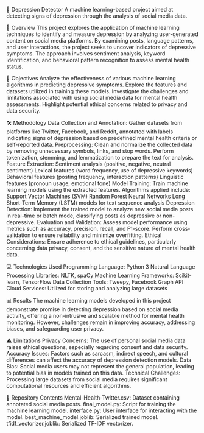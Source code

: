 🧠 Depression Detector
A machine learning-based project aimed at detecting signs of depression through the analysis of social media data.

📖 Overview
This project explores the application of machine learning techniques to identify and measure depression by analyzing user-generated content on social media platforms. By examining posts, language patterns, and user interactions, the project seeks to uncover indicators of depressive symptoms. The approach involves sentiment analysis, keyword identification, and behavioral pattern recognition to assess mental health status.

🎯 Objectives
Analyze the effectiveness of various machine learning algorithms in predicting depressive symptoms.
Explore the features and datasets utilized in training these models.
Investigate the challenges and limitations associated with using social media data for mental health assessments.
Highlight potential ethical concerns related to privacy and data security.

🛠️ Methodology
Data Collection and Annotation: Gather datasets from platforms like Twitter, Facebook, and Reddit, annotated with labels indicating signs of depression based on predefined mental health criteria or self-reported data.
Preprocessing: Clean and normalize the collected data by removing unnecessary symbols, links, and stop words. Perform tokenization, stemming, and lemmatization to prepare the text for analysis.
Feature Extraction:
Sentiment analysis (positive, negative, neutral sentiment)
Lexical features (word frequency, use of depressive keywords)
Behavioral features (posting frequency, interaction patterns)
Linguistic features (pronoun usage, emotional tone)
Model Training: Train machine learning models using the extracted features. Algorithms applied include:
Support Vector Machines (SVM)
Random Forest
Neural Networks
Long Short-Term Memory (LSTM) models for text sequence analysis
Depression Detection: Implement the trained model to analyze new social media posts in real-time or batch mode, classifying posts as depressive or non-depressive.
Evaluation and Validation: Assess model performance using metrics such as accuracy, precision, recall, and F1-score. Perform cross-validation to ensure reliability and minimize overfitting.
Ethical Considerations: Ensure adherence to ethical guidelines, particularly concerning data privacy, consent, and the sensitive nature of mental health data.

💻 Technologies Used
Programming Language: Python 3
Natural Language Processing Libraries: NLTK, spaCy
Machine Learning Frameworks: Scikit-learn, TensorFlow
Data Collection Tools: Tweepy, Facebook Graph API
Cloud Services: Utilized for storing and analyzing large datasets

📊 Results
The machine learning models developed in this project demonstrate promise in detecting depression based on social media activity, offering a non-intrusive and scalable method for mental health monitoring. However, challenges remain in improving accuracy, addressing biases, and safeguarding user privacy.

⚠️ Limitations
Privacy Concerns: The use of personal social media data raises ethical questions, especially regarding consent and data security.
Accuracy Issues: Factors such as sarcasm, indirect speech, and cultural differences can affect the accuracy of depression detection models.
Data Bias: Social media users may not represent the general population, leading to potential bias in models trained on this data.
Technical Challenges: Processing large datasets from social media requires significant computational resources and efficient algorithms.

📂 Repository Contents
Mental-Health-Twitter.csv: Dataset containing annotated social media posts.
final_model.py: Script for training the machine learning model.
interface.py: User interface for interacting with the model.
best_machine_model.joblib: Serialized trained model.
tfidf_vectorizer.joblib: Serialized TF-IDF vectorizer.
